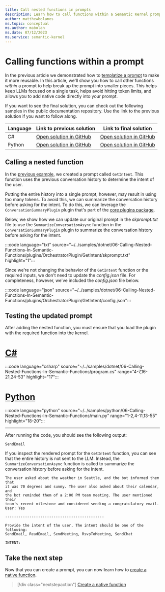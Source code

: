 ```yaml
---
title: Call nested functions in prompts
description: Learn how to call functions within a Semantic Kernel prompt.
author: matthewbolanos
ms.topic: conceptual
ms.author: mabolan
ms.date: 07/12/2023
ms.service: semantic-kernel
---
```


# Calling functions within a prompt
In the previous article we demonstrated how to [templatize a prompt](./templatizing-semantic-functions.md) to make it more reusable. In this article, we'll show you how to call other functions _within_ a prompt to help break up the prompt into smaller pieces. This helps
keep LLMs focused on a single task, helps avoid hitting token limits, and allows you to add native code directly into your prompt.

If you want to see the final solution, you can check out the following samples in the public documentation repository. Use the link to the previous solution if you want to follow along.

| Language  | Link to previous solution | Link to final solution |
| --- | --- | --- |
| C# | [Open solution in GitHub](https://github.com/MicrosoftDocs/semantic-kernel-docs/tree/main/samples/dotnet/04-Templatizing-Prompts) | [Open solution in GitHub](https://github.com/MicrosoftDocs/semantic-kernel-docs/tree/main/samples/dotnet/06-Nested-Functions-In-Semantic-Functions) |
| Python | [Open solution in GitHub](https://github.com/MicrosoftDocs/semantic-kernel-docs/tree/main/samples/python/04-Templatizing-Prompts) | [Open solution in GitHub](https://github.com/MicrosoftDocs/semantic-kernel-docs/tree/main/samples/python/06-Nested-Functions-In-Semantic-Functions) |


## Calling a nested function
In the [previous example](./templatizing-semantic-functions.md), we created a prompt called `GetIntent`. This function uses the previous conversation history to determine the intent of the user.

Putting the entire history into a single prompt, however, may result in using too many tokens. To avoid this, we can summarize the conversation history before asking for the intent. To do this, we can leverage the `ConversationSummaryPlugin` plugin that's part of the [core plugins package](../out-of-the-box-plugins.md).

Below, we show how we can update our original prompt in the _skprompt.txt_ file to use the `SummarizeConversationAsync` function in the `ConversationSummaryPlugin` plugin to summarize the conversation history before asking for the intent.

:::code language="txt" source="~/../samples/dotnet/06-Calling-Nested-Functions-In-Semantic-Functions/plugins/OrchestratorPlugin/GetIntent/skprompt.txt" highlight="1":::

Since we're not changing the behavior of the `GetIntent` function or the required inputs, we don't need to update the _config.json_ file. For completeness, however, we've included the _config.json_ file below.

:::code language="json" source="~/../samples/dotnet/06-Calling-Nested-Functions-In-Semantic-Functions/plugins/OrchestratorPlugin/GetIntent/config.json":::


## Testing the updated prompt
After adding the nested function, you must ensure that you load the plugin with the required function into the kernel.

# [C#](#tab/Csharp)

:::code language="csharp" source="~/../samples/dotnet/06-Calling-Nested-Functions-In-Semantic-Functions/program.cs" range="4-7,16-21,24-53" highlight="17":::

# [Python](#tab/python)

:::code language="python" source="~/../samples/python/06-Calling-Nested-Functions-In-Semantic-Functions/main.py" range="1-2,4-11,13-55" highlight="18-20":::

---

After running the code, you should see the following output:

```output
SendEmail
```

If you inspect the rendered prompt for the `GetIntent` function, you can see that the entire history is not sent to the LLM. Instead, the `SummarizeConversationAsync` function is called to summarize the conversation history before asking for the intent.

```output
The user asked about the weather in Seattle, and the bot informed them that
it was 70 degrees and sunny. The user also asked about their calendar, and
the bot reminded them of a 2:00 PM team meeting. The user mentioned their
team's recent milestone and considered sending a congratulatory email.
User: Yes

---------------------------------------------

Provide the intent of the user. The intent should be one of the following:
SendEmail, ReadEmail, SendMeeting, RsvpToMeeting, SendChat

INTENT: 
```

## Take the next step
Now that you can create a prompt, you can now learn how to [create a native function](../native-functions/using-the-SKFunction-decorator.md).

> [!div class="nextstepaction"]
> [Create a native function](../native-functions/using-the-SKFunction-decorator.md)